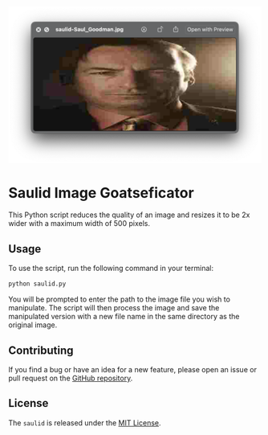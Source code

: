 ![saulid](https://github.com/vorniches/saulid/blob/master/saulid.png?raw=true)

# Saulid Image Goatseficator

This Python script reduces the quality of an image and resizes it to be 2x wider with a maximum width of 500 pixels.

## Usage

To use the script, run the following command in your terminal:

```bash
python saulid.py
```

You will be prompted to enter the path to the image file you wish to manipulate. The script will then process the image and save the manipulated version with a new file name in the same directory as the original image.

## Contributing

If you find a bug or have an idea for a new feature, please open an issue or pull request on the [GitHub repository](https://github.com/vorniches/saulid).

## License

The `saulid` is released under the [MIT License](https://opensource.org/licenses/MIT).